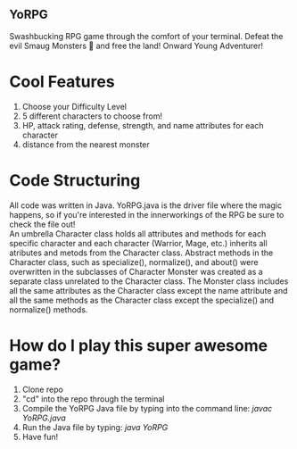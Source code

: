 ## YoRPG
   Swashbucking RPG game through the comfort of your terminal. Defeat the evil Smaug Monsters :japanese_ogre: and free the land! Onward Young Adventurer!

# Cool Features
1. Choose your Difficulty Level
2. 5 different characters to choose from!
3. HP, attack rating, defense, strength, and name attributes for each character
4. distance from the nearest monster

# Code Structuring
  All code was written in Java. 
  YoRPG.java is the driver file where the magic happens, so if you're interested in the innerworkings of the RPG be sure to check the file out!  
  An umbrella Character class holds all attributes and methods for each specific character and each character (Warrior, Mage, etc.) inherits all atributes and metods from the Character class. Abstract methods in the Character class, such as specialize(), normalize(), and about() were overwritten in the subclasses of Character
  Monster was created as a separate class unrelated to the Character class. The Monster class includes all the same attributes as the Character class except the name attribute and all the same methods as the Character class except the specialize() and normalize() methods.

# How do I play this super awesome game?
1. Clone repo
2. "cd" into the repo through the terminal
3. Compile the YoRPG Java file by typing into the command line:
   *javac YoRPG.java*
4. Run the Java file by typing:
   *java YoRPG*
5. Have fun!
